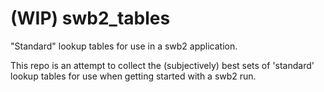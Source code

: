 # (WIP) swb2_tables
"Standard" lookup tables for use in a swb2 application.

This repo is an attempt to collect the (subjectively) best sets of 'standard' lookup tables for use when getting started with a swb2 run. 

